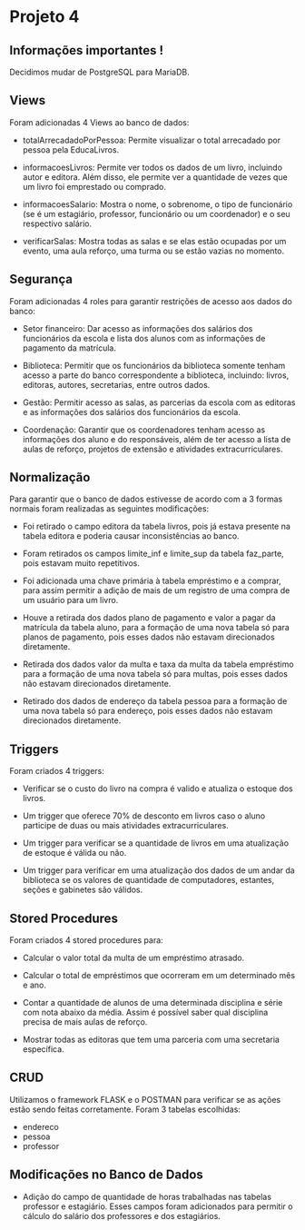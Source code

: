 # Projeto 4

## Informações importantes !

Decidimos mudar de PostgreSQL para MariaDB.

## Views

Foram adicionadas 4 Views ao banco de dados:

- totalArrecadadoPorPessoa: Permite visualizar o total arrecadado por pessoa pela EducaLivros.

- informacoesLivros: Permite ver todos os dados de um livro, incluindo autor e editora. Além disso, ele permite ver a quantidade de vezes que um livro foi emprestado ou comprado.

- informacoesSalario: Mostra o nome, o sobrenome, o tipo de funcionário (se é um estagiário, professor, funcionário ou um coordenador) e o seu respectivo salário.

- verificarSalas: Mostra todas as salas e se elas estão ocupadas por um evento, uma aula reforço, uma turma ou se estão vazias no momento.

## Segurança

Foram adicionadas 4 roles para garantir restrições de acesso aos dados do banco:

- Setor financeiro: Dar acesso as informações dos salários dos funcionários da escola e lista dos alunos com as informações de pagamento da matrícula.

- Biblioteca: Permitir que os funcionários da biblioteca somente tenham acesso a parte do banco correspondente a biblioteca, incluindo: livros, editoras, autores, secretarias, entre outros dados.

- Gestão: Permitir acesso as salas, as parcerias da escola com as editoras e as informações dos salários dos funcionários da escola.

- Coordenação: Garantir que os coordenadores tenham acesso as informações dos aluno e do responsáveis, além de ter acesso a lista de aulas de reforço, projetos de extensão e atividades extracurriculares.

## Normalização

Para garantir que o banco de dados estivesse de acordo com a 3 formas normais foram realizadas as seguintes modificações:

- Foi retirado o campo editora da tabela livros, pois já estava presente na tabela editora e poderia causar inconsistências ao banco.

- Foram retirados os campos limite_inf e limite_sup da tabela faz_parte, pois estavam muito repetitivos.

- Foi adicionada uma chave primária à tabela empréstimo e a comprar, para assim permitir a adição de mais de um registro de uma compra de um usuário para um livro. 

- Houve a retirada dos dados plano de pagamento e valor a pagar da matrícula da tabela aluno, para a formação de uma nova tabela só para planos de pagamento, pois esses dados não estavam direcionados diretamente.

- Retirada dos dados valor da multa e taxa da multa da tabela empréstimo para a formação de uma nova tabela só para multas, pois esses dados não estavam direcionados diretamente.

- Retirado dos dados de endereço da tabela pessoa para a formação de uma nova tabela só para endereço, pois esses dados não estavam direcionados diretamente.

## Triggers

Foram criados 4 triggers:

- Verificar se o custo do livro na compra é valido e atualiza o estoque dos livros.

- Um trigger que oferece 70% de desconto em livros caso o aluno participe de duas ou mais atividades extracurriculares.

- Um trigger para verificar se a quantidade de livros em uma atualização de estoque é válida ou não.

- Um trigger para verificar em uma atualização dos dados de um andar da biblioteca se os valores de quantidade de computadores, estantes, seções e gabinetes são válidos.

## Stored Procedures

Foram criados 4 stored procedures para:

- Calcular o valor total da multa de um empréstimo atrasado.

- Calcular o total de empréstimos que ocorreram em um determinado mês e ano.

- Contar a quantidade de alunos de uma determinada disciplina e série com nota abaixo da média. Assim é possível saber qual disciplina precisa de mais aulas de reforço.

- Mostrar todas as editoras que tem uma parceria com uma secretaria específica.

## CRUD
Utilizamos o framework FLASK e o POSTMAN para verificar se as ações estão sendo feitas corretamente.
Foram 3 tabelas escolhidas:
- endereco
- pessoa
- professor

## Modificações no Banco de Dados

- Adição do campo de quantidade de horas trabalhadas nas tabelas professor e estagiário. Esses campos foram adicionados para permitir o cálculo do salário dos professores e dos estagiários.
